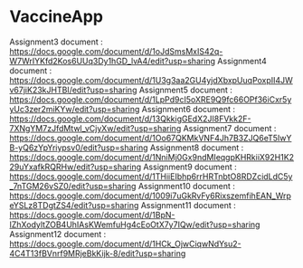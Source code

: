 # VaccineApp
Assignment3 document : https://docs.google.com/document/d/1oJdSmsMxIS42q-W7WrIYKfd2Kos6UUq3Dy1hGD_lvA4/edit?usp=sharing
Assignment4 document : https://docs.google.com/document/d/1U3g3aa2GU4yjdXbxpUuqPoxpII4JWv67jiK23kJHTBI/edit?usp=sharing
Assignment5 document : https://docs.google.com/document/d/1LpPd9cI5oXRE9Q9fc66OPf36iCxr5yyUc3zer2miKYw/edit?usp=sharing
Assignment6 document : https://docs.google.com/document/d/13QkkigGEdX2JI8FVkk2F-7XNgYM7zJfdMtwl_vCjyXw/edit?usp=sharing
Assignment7 document : https://docs.google.com/document/d/1Oo67QKMkVNF4Jh7B3ZJQ6eT5IwYB-yQ6zYpYriypsv0/edit?usp=sharing
Assignment8 document : https://docs.google.com/document/d/1NniMj0Gx9ndMIeqgpKHRkiiX92H1K229uYxafkRQRHw/edit?usp=sharing
Assignment9 document : https://docs.google.com/document/d/1THiiEIbhp6rrHRTnbtO8RDZcidLdC5y_7nTGM26vSZ0/edit?usp=sharing
Assignment10 document : https://docs.google.com/document/d/1009i7uGkRvFy6RixszemfihEAN_WrpeYSLz8TDgtZS4/edit?usp=sharing
Assignment11 document : https://docs.google.com/document/d/1BpN-IZhXodyltZOB4UhIAsKWemfuHg4cEoOtX7y7IQw/edit?usp=sharing
Assignment12 document : https://docs.google.com/document/d/1HCk_OjwCiqwNdYsu2-4C4T13fBVnrf9MRjeBkKijk-8/edit?usp=sharing
